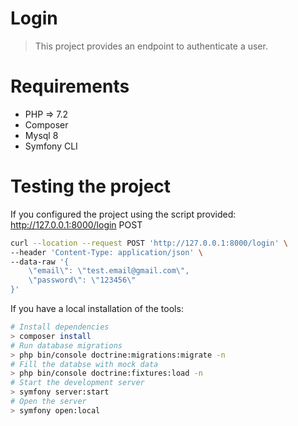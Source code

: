 # Login

> This project provides an endpoint to authenticate a user.

# Requirements

* PHP => 7.2
* Composer
* Mysql 8
* Symfony CLI

# Testing the project
If you configured the project using the script provided: http://127.0.0.1:8000/login POST

``` bash
curl --location --request POST 'http://127.0.0.1:8000/login' \
--header 'Content-Type: application/json' \
--data-raw '{
    \"email\": \"test.email@gmail.com\",
    \"password\": \"123456\"
}'
```

If you have a local installation of the tools:

``` bash
# Install dependencies 
> composer install
# Run database migrations
> php bin/console doctrine:migrations:migrate -n
# Fill the databse with mock data
> php bin/console doctrine:fixtures:load -n
# Start the development server
> symfony server:start
# Open the server
> symfony open:local
```